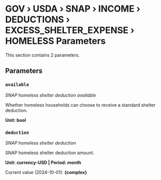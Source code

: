 # GOV › USDA › SNAP › INCOME › DEDUCTIONS › EXCESS_SHELTER_EXPENSE › HOMELESS Parameters

This section contains 2 parameters.

## Parameters

### `available`
*SNAP homeless shelter deduction available*

Whether homeless households can choose to receive a standard shelter deduction.

**Unit: bool**


### `deduction`
*SNAP homeless shelter deduction*

SNAP homeless shelter deduction amount.

**Unit: currency-USD | Period: month**

Current value (2024-10-01): **{complex}**

